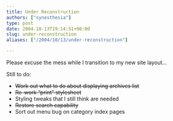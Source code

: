 ```yaml
---
title: Under Reconstruction
authors: ["synesthesia"]
type: post
date: 2004-10-13T19:14:51+00:00
slug: under-reconstruction 
aliases: ["/2004/10/13/under-reconstruction"]

---
```

Please excuse the mess while I transition to my new site layout&#8230;
  
Still to do:

  * <del>Work out what to do about displaying archives list</del>
  * <del datetime="2005-02-23T22:06:5200:00">Re-work &#8220;print&#8221; stylesheet</del>
  * Styling tweaks that I still think are needed
  * <del>Restore search capability</del>
  * Sort out menu bug on category index pages